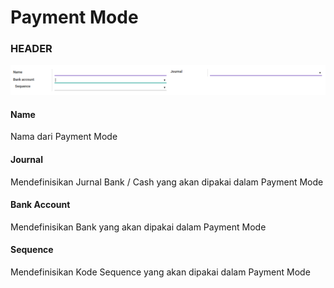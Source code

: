 # Payment Mode

### <a name="bagian-header">HEADER</a>

![](../img/payment-mode/header.png)

#### <a name="field-name">Name</a>

Nama dari Payment Mode

#### <a name="field-journal-id">Journal</a>

Mendefinisikan Jurnal Bank / Cash yang akan dipakai dalam Payment Mode

#### <a name="field-bank-id">Bank Account</a>

Mendefinisikan Bank yang akan dipakai dalam Payment Mode

#### <a name="field-bank-id">Sequence</a>

Mendefinisikan Kode Sequence yang akan dipakai dalam Payment Mode